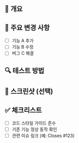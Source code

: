 ## 📌 개요

<!-- PR의 목적과 변경 사항 요약 -->

## 📝 주요 변경 사항

- [ ] 기능 A 추가
- [ ] 기능 B 수정
- [ ] 버그 C 해결

## 🔍 테스트 방법

<!-- 어떻게 테스트했는지, 재현 가능한 방법 기재 -->

## 📸 스크린샷 (선택)

<!-- UI 변경이 있으면 첨부 -->

## ✅ 체크리스트

- [ ] 코드 스타일 가이드 준수
- [ ] 기존 기능 정상 동작 확인
- [ ] 관련 이슈 링크 (예: Closes #123)
